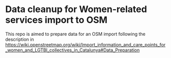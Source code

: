 # Data cleanup for Women-related services import to OSM

This repo is aimed to prepare data for an OSM import following the description in https://wiki.openstreetmap.org/wiki/Import_information_and_care_points_for_women_and_LGTBI_collectives_in_Catalunya#Data_Preparation
